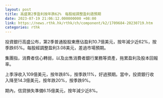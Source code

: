 ```yaml
---
layout: post
title: 高盛第2季盈利按年跌62%　每股經調整盈利遜預期
date: 2023-07-19 21:06:12.000000000 +08:00
link: https://news.rthk.hk/rthk/ch/component/k2/1709684-20230719.htm
categories: rthk
---
```


投資銀行高盛公布，第2季普通股股東應佔盈利10.7億美元，按年減少近62%，按季跌65%。每股經調整盈利3.08美元，差過市場預期。

集團指，消費者信心轉弱，以及出售消費者銀行業務等資產，拖累盈利及股本回報率。

上季淨收入109億美元，按年跌8%，按季跌11%，好過預期。當中，投資銀行收入降至14.3億美元，按年跌20%，按季跌9%。

期內，信貸損失準備6.15億美元，按年減少近8%。
